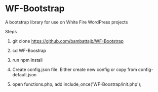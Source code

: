 # WF-Bootstrap
A bootstrap library for use on White Fire WordPress projects

Steps

1) git clone https://github.com/bambattajb/WF-Bootstrap

2) cd WF-Boostrap

3) run npm install

4) Create config.json file. Either create new config or copy from config-default.json

5) open functions.php, add include_once('WF-Boostrap/init.php');
